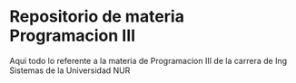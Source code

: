 # Repositorio de materia Programacion III
Aqui todo lo referente a la materia de Programacion III de la carrera de Ing Sistemas de la Universidad NUR
